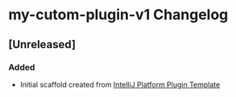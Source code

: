 <!-- Keep a Changelog guide -> https://keepachangelog.com -->

# my-cutom-plugin-v1 Changelog

## [Unreleased]
### Added
- Initial scaffold created from [IntelliJ Platform Plugin Template](https://github.com/JetBrains/intellij-platform-plugin-template)
